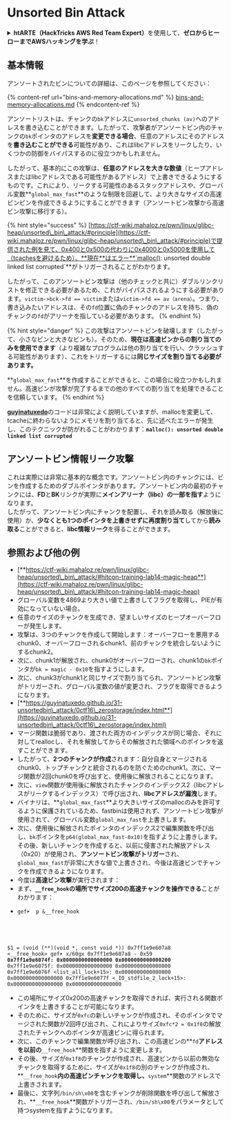 # Unsorted Bin Attack

<details>

<summary><strong>htARTE（HackTricks AWS Red Team Expert）</strong>を使用して、<strong>ゼロからヒーローまでAWSハッキングを学ぶ</strong>！</summary>

HackTricksをサポートする他の方法：

- **HackTricksで企業を宣伝**したい場合や**HackTricksをPDFでダウンロード**したい場合は、[**SUBSCRIPTION PLANS**](https://github.com/sponsors/carlospolop)をチェックしてください！
- [**公式PEASS＆HackTricksスウェグ**](https://peass.creator-spring.com)を入手する
- [**The PEASS Family**](https://opensea.io/collection/the-peass-family)を発見し、独占的な[**NFTs**](https://opensea.io/collection/the-peass-family)のコレクションを見つける
- **💬 [Discordグループ](https://discord.gg/hRep4RUj7f)**に参加するか、[telegramグループ](https://t.me/peass)に参加するか、**Twitter**で**@hacktricks\_live**をフォローする

- [**HackTricks**](https://github.com/carlospolop/hacktricks)と[**HackTricks Cloud**](https://github.com/carlospolop/hacktricks-cloud)のGitHubリポジトリにPRを提出して、あなたのハッキングテクニックを共有してください。

</details>

## 基本情報

アンソートされたビンについての詳細は、このページを参照してください：

{% content-ref url="bins-and-memory-allocations.md" %}
[bins-and-memory-allocations.md](bins-and-memory-allocations.md)
{% endcontent-ref %}

アンソートリストは、チャンクの`bk`アドレスに`unsorted_chunks (av)`へのアドレスを書き込むことができます。したがって、攻撃者がアンソートビン内のチャンクの`bk`ポインタのアドレスを**変更できる場合**、任意のアドレスにそのアドレスを**書き込むことができる**可能性があり、これはlibcアドレスをリークしたり、いくつかの防御をバイパスするのに役立つかもしれません。

したがって、基本的にこの攻撃は、**任意のアドレスを大きな数値**（ヒープアドレスまたはlibcアドレスである可能性があるアドレス）で上書きできるようにするものです。これにより、リークする可能性のあるスタックアドレスや、グローバル変数**`global_max_fast`**のような制限を回避して、より大きなサイズの高速ビンビンを作成できるようにすることができます（アンソートビン攻撃から高速ビン攻撃に移行する）。

{% hint style="success" %}
[https://ctf-wiki.mahaloz.re/pwn/linux/glibc-heap/unsorted\_bin\_attack/#principle](https://ctf-wiki.mahaloz.re/pwn/linux/glibc-heap/unsorted\_bin\_attack/#principle)で提供された例を見て、0x400と0x500の代わりに0x4000と0x5000を使用して（tcachesを避けるため）、**現在**はエラー**`malloc(): unsorted double linked list corrupted`**がトリガーされることがわかります。

したがって、このアンソートビン攻撃は（他のチェックと共に）ダブルリンクリストを修正できる必要があるため、これがバイパスされるようにする必要があります。`victim->bck->fd == victim`または`victim->fd == av（arena）`。つまり、書き込みたいアドレスは、その`fd`位置に偽のチャンクのアドレスを持ち、偽のチャンクの`fd`がアリーナを指している必要があります。
{% endhint %}

{% hint style="danger" %}
この攻撃はアンソートビンを破壊します（したがって、小さなビンと大きなビンも）。そのため、**現在は高速ビンからの割り当てのみを使用できます**（より複雑なプログラムは他の割り当てを行い、クラッシュする可能性があります）、これをトリガーするには**同じサイズを割り当てる必要があります。**

**`global_max_fast`**を作成することができると、この場合に役立つかもしれません。高速ビンが攻撃が完了するまでの他のすべての割り当てを処理できることを信頼しています。
{% endhint %}

[**guyinatuxedo**](https://guyinatuxedo.github.io/31-unsortedbin\_attack/unsorted\_explanation/index.html)のコードは非常によく説明していますが、mallocを変更して、tcacheに終わらないようにメモリを割り当てると、先に述べたエラーが発生し、このテクニックが防がれることがわかります：**`malloc(): unsorted double linked list corrupted`**

## アンソートビン情報リーク攻撃

これは実際には非常に基本的な概念です。アンソートビン内のチャンクには、ビンを作成するためのダブルポインタがあります。アンソートビン内の最初のチャンクには、**FD**と**BK**リンクが実際に**メインアリーナ（libc）の一部を指す**ようになります。\
したがって、アンソートビン内にチャンクを配置し、それを読み取る（解放後に使用）か、**少なくとも1つのポインタを上書きせずに再度割り当て**してから**読み取る**ことができると、**libc情報リーク**を得ることができます。

## 参照および他の例

- [**https://ctf-wiki.mahaloz.re/pwn/linux/glibc-heap/unsorted\_bin\_attack/#hitcon-training-lab14-magic-heap**](https://ctf-wiki.mahaloz.re/pwn/linux/glibc-heap/unsorted\_bin\_attack/#hitcon-training-lab14-magic-heap)
- グローバル変数を4869より大きい値で上書きしてフラグを取得し、PIEが有効になっていない場合。
- 任意のサイズのチャンクを生成でき、望ましいサイズのヒープオーバーフローが発生します。
- 攻撃は、3つのチャンクを作成して開始します：オーバーフローを悪用するchunk0、オーバーフローされるchunk1、前のチャンクを統合しないようにするchunk2。
- 次に、chunk1が解放され、chunk0がオーバーフローされ、chunk1の`bk`ポインタが`bk = magic - 0x10`を指すようにします。
- 次に、chunk3がchunk1と同じサイズで割り当てられ、アンソートビン攻撃がトリガーされ、グローバル変数の値が変更され、フラグを取得できるようになります。
- [**https://guyinatuxedo.github.io/31-unsortedbin\_attack/0ctf16\_zerostorage/index.html**](https://guyinatuxedo.github.io/31-unsortedbin\_attack/0ctf16\_zerostorage/index.html)
- マージ関数は脆弱であり、渡された両方のインデックスが同じ場合、それに対してreallocし、それを解放してからその解放された領域へのポインタを返すことができます。
- したがって、**2つのチャンクが作成**されます：自分自身とマージされるchunk0、トップチャンクと統合されるのを防ぐためのchunk1。次に、マージ関数が2回chunk0を呼び出すと、使用後に解放されることになります。
- 次に、`view`関数が使用後に解放されたチャンクのインデックス2（libcアドレスがリークするインデックス）で呼び出され、**libcアドレスが漏洩**します。
- バイナリは、**`global_max_fast`**より大きいサイズのmallocのみを許可するように保護されているため、fastbinは使用されず、アンソートビン攻撃が使用されて、グローバル変数`global_max_fast`を上書きします。
- 次に、使用後に解放されたポインタのインデックス2で編集関数を呼び出し、`bk`ポインタを`p64(global_max_fast-0x10)`を指すように上書きします。その後、新しいチャンクを作成すると、以前に侵害された解放アドレス（0x20）が使用され、**アンソートビン攻撃がトリガー**され、`global_max_fast`が非常に大きな値で上書きされ、今後は高速ビンでチャンクを作成できるようになります。
- 今度は**高速ビン攻撃**が実行されます：
- まず、**`__free_hook`**の場所でサイズ200の高速**チャンクを操作できる**ことがわかります：
- <pre class="language-c"><code class="lang-c">gef➤  p &#x26;__free_hook
$1 = (void (**)(void *, const void *)) 0x7ff1e9e607a8 &#x3C;__free_hook>
gef➤  x/60gx 0x7ff1e9e607a8 - 0x59
<strong>0x7ff1e9e6074f: 0x0000000000000000      0x0000000000000200
</strong>0x7ff1e9e6075f: 0x0000000000000000      0x0000000000000000
0x7ff1e9e6076f &#x3C;list_all_lock+15>:      0x0000000000000000      0x0000000000000000
0x7ff1e9e6077f &#x3C;_IO_stdfile_2_lock+15>: 0x0000000000000000      0x0000000000000000
</code></pre>
* この場所にサイズ0x200の高速チャンクを取得できれば、実行される関数ポインタを上書きすることが可能になります。
* そのために、サイズが`0xfc`の新しいチャンクが作成され、そのポインタでマージされた関数が2回呼び出され、これによりサイズ`0xfc*2 = 0x1f8`の解放されたチャンクへのポインタが高速ビンに得られます。
* 次に、このチャンクで編集関数が呼び出され、この高速ビンの**`fd`**アドレスを以前の**`__free_hook`**関数を指すように変更します。
* その後、サイズが`0x1f8`のチャンクが作成され、高速ビンから以前の無効なチャンクを取得するために、サイズが`0x1f8`の別のチャンクが作成され、**`__free_hook`**内の高速ビンチャンクを取得し、**`system`**関数のアドレスで上書きされます。
* 最後に、文字列`/bin/sh\x00`を含むチャンクが削除関数を呼び出して解放され、**`__free_hook`**関数がトリガーされ、`/bin/sh\x00`をパラメータとして持つsystemを指すようになります。
